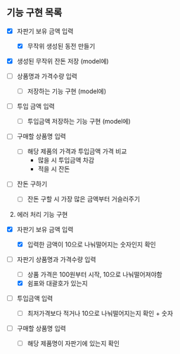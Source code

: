 ## 기능 구현 목록

- [x] 자판기 보유 금액 입력

  - [x] 무작위 생성된 동전 만들기

- [x] 생성된 무작위 잔돈 저장 (model에)

- [ ] 상품명과 가격수량 입력

  - [ ] 저장하는 기능 구현 (model에)

- [ ] 투입 금액 입력

  - [ ] 투입금액 저장하는 기능 구현 (model에)

- [ ] 구매할 상품명 입력

  - [ ] 해당 제품의 가격과 투입금액 가격 비교
    - 많을 시 투입금액 차감
    - 적을 시 잔돈

- [ ] 잔돈 구하기
  - [ ] 잔돈 구할 시 가장 많은 금액부터 거슬러주기

2. 에러 처리 기능 구현

- [x] 자판기 보유 금액 입력

  - [x] 입력한 금액이 10으로 나눠떨어지는 숫자인지 확인

- [ ] 자판기 상품명과 가격수량 입력

  - [ ] 상품 가격은 100원부터 시작, 10으로 나눠떨어져야함
  - [x] 쉼표와 대괄호가 있는지

- [ ] 투입금액 입력

  - [ ] 최저가격보다 적거나 10으로 나눠떨어지는지 확인 + 숫자

- [ ] 구매할 상품명 입력
  - [ ] 해당 제품명이 자판기에 있는지 확인

